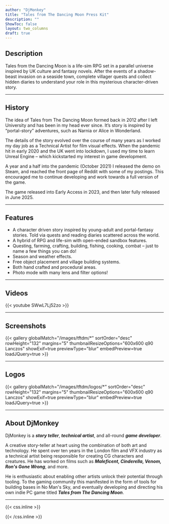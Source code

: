 ```yaml
---
author: "DjMonkey"
title: "Tales from The Dancing Moon Press Kit"
description: ""
ShowToc: false
layout: two_columns
draft: true
---
```


## Description
Tales from the Dancing Moon is a life-sim RPG set in a parallel universe inspired by UK culture and fantasy novels. After the events of a shadow-beast invasion on a seaside town, complete villager quests and collect hidden diaries to understand your role in this mysterious character-driven story.

---

## History
The idea of Tales from The Dancing Moon formed back in 2012 after I left University and has been in my head ever since. It’s story is inspired by “portal-story” adventures, such as Narnia or Alice in Wonderland.

The details of the story evolved over the course of many years as I worked my day job as a Technical Artist for film visual effects. When the pandemic hit in early 2020 and the UK went into lockdown, I used my time to learn Unreal Engine – which kickstarted my interest in game development.

A year and a half into the pandemic (October 2021) I released the demo on Steam, and reached the front page of Reddit with some of my postings. This encouraged me to continue developing and work towards a full version of the game.

The game released into Early Access in 2023, and then later fully released in June 2025.

---

## Features
* A character driven story inspired by young-adult and portal-fantasy stories. Told via quests and reading diaries scattered across the world.
* A hybrid of RPG and life-sim with open-ended sandbox features.
* Questing, farming, crafting, building, fishing, cooking, combat – just to name a few things you can do!
* Season and weather effects.
* Free object placement and village building systems.
* Both hand crafted and procedural areas.
* Photo mode with many lens and filter options!

---

## Videos

{{< youtube SWwL7Lj52zo >}}

---

## Screenshots

{{< gallery globalMatch="/images/tftdm/*" sortOrder="desc" rowHeight="132" margins="5" thumbnailResizeOptions="600x600 q90 Lanczos" showExif=true previewType="blur" embedPreview=true loadJQuery=true >}}

---

## Logos

{{< gallery globalMatch="/images/tftdm/logos/*" sortOrder="desc" rowHeight="132" margins="5" thumbnailResizeOptions="600x600 q90 Lanczos" showExif=true previewType="blur" embedPreview=true loadJQuery=true >}}

---

## About DjMonkey

DjMonkey is a ***story teller***, ***technical artist***, and all-round ***game developer***.

A creative story-teller at heart using the combination of both art and technology. He spent over ten years in the London film and VFX industry as a technical artist being responsible for creating CG characters and creatures. He has worked on films such as ***Maleficent, Cinderella, Venom, Ron's Gone Wrong***, and more.

He is enthusiastic about enabling other artists unlock their potential through tooling. To the gaming community this manifested in the form of tools for building bases in No Man's Sky, and eventually developing and directing his own indie PC game titled ***Tales from The Dancing Moon***.


---

{{< css.inline >}}

<style>
.emojify {
	font-family: Apple Color Emoji, Segoe UI Emoji, NotoColorEmoji, Segoe UI Symbol, Android Emoji, EmojiSymbols;
	font-size: 2rem;
	vertical-align: middle;
}
@media screen and (max-width:650px) {
  .nowrap {
    display: block;
    margin: 25px 0;
  }
}
</style>

{{< /css.inline >}}
